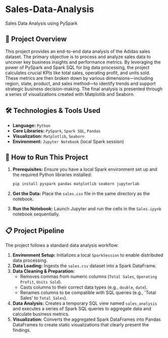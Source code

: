 # Sales-Data-Analysis
Sales Data Analysis using PySpark

## 🚀 Project Overview

This project provides an end-to-end data analysis of the Adidas sales dataset. The primary objective is to process and analyze sales data to uncover key business insights and performance metrics. By leveraging the power of PySpark and Spark SQL for big data processing, the project calculates crucial KPIs like total sales, operating profit, and units sold. These metrics are then broken down by various dimensions—including region, state, product, and sales method—to identify trends and support strategic business decision-making. The final analysis is presented through a series of visualizations created with Matplotlib and Seaborn.

## 🛠️ Technologies & Tools Used
* **Language:** `Python`
* **Core Libraries:** `PySpark`, `Spark SQL`, `Pandas`
* **Visualization:** `Matplotlib`, `Seaborn`
* **Environment:** `Jupyter Notebook` (local Spark session)

## 🔧 How to Run This Project

1.  **Prerequisites:** Ensure you have a local Spark environment set up and the required Python libraries installed:
    ```bash
    pip install pyspark pandas matplotlib seaborn jupyterlab
    ```

2.  **Get the Data:** Place the `sales.csv` file in the same directory as the notebook.

3.  **Run the Notebook:** Launch Jupyter and run the cells in the `Sales.ipynb` notebook sequentially.


## 📋 Project Pipeline

The project follows a standard data analysis workflow:

1.  **Environment Setup:** Initializes a local `SparkSession` to enable distributed data processing.
2.  **Data Loading:** Ingests the `sales.csv` dataset into a Spark DataFrame.
3.  **Data Cleaning & Preparation:**
    * Removes commas from numeric columns (`Total Sales`, `Operating Profit`, `Units Sold`).
    * Casts columns to their correct data types (e.g., `double`, `date`).
    * Renames columns to be compatible with SQL queries (e.g., 'Total Sales' to `Total_Sales`).
4.  **Data Analysis:** Creates a temporary SQL view named `sales_analysis` and executes a series of Spark SQL queries to aggregate data and calculate business metrics.
5.  **Visualization:** Converts the aggregated Spark DataFrames into Pandas DataFrames to create static visualizations that clearly present the findings.
